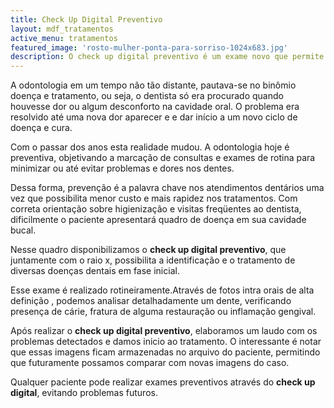 ```yaml
---
title: Check Up Digital Preventivo 
layout: mdf_tratamentos
active_menu: tratamentos
featured_image: 'rosto-mulher-ponta-para-sorriso-1024x683.jpg'
description: O check up digital preventivo é um exame novo que permite a visualização de problemas dentários com o uso de câmeras de alta definição. Tire suas dúvidas.
---
```


A odontologia em um tempo não tão distante, pautava-se no binômio doença e tratamento, ou seja, o dentista só era procurado quando houvesse dor ou algum desconforto na cavidade oral. O problema era resolvido até uma nova dor aparecer e e dar início a um novo ciclo de doença e cura.

Com o passar dos anos esta realidade mudou. A odontologia hoje é preventiva, objetivando a marcação de consultas e exames de rotina para minimizar ou até evitar problemas e dores nos dentes.

Dessa forma, prevenção é a palavra chave nos atendimentos dentários uma vez que possibilita menor custo e mais rapidez nos tratamentos. Com correta orientação sobre higienização e visitas freqüentes ao dentista, dificilmente o paciente apresentará quadro de doença em sua cavidade bucal.

Nesse quadro disponibilizamos o **check up digital preventivo**, que juntamente com o raio x, possibilita a identificação e o tratamento de diversas doenças dentais em fase inicial.

Esse exame é realizado rotineiramente.Através de fotos intra orais de alta definição , podemos analisar detalhadamente um dente, verificando presença de cárie, fratura de alguma restauração ou inflamação gengival.

Após realizar o **check up digital preventivo**, elaboramos um laudo com os problemas detectados e damos inicio ao tratamento. O interessante é notar que essas imagens ficam armazenadas no arquivo do paciente, permitindo que futuramente possamos comparar com novas imagens do caso.

Qualquer paciente pode realizar exames preventivos através do **check up digital**, evitando problemas futuros.